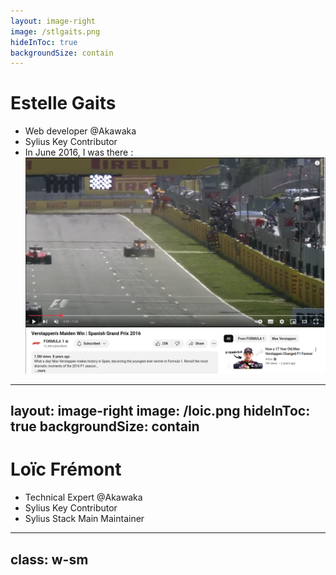 ```yaml
---
layout: image-right
image: /stlgaits.png
hideInToc: true
backgroundSize: contain
---
```


# Estelle Gaits

* Web developer @Akawaka
* Sylius Key Contributor
* In June 2016, I was there :
  ![Max Verstappen wins 2016 Spanish Grand Prix](/verstappen_barcelona.png)

<!--
I was also a French & Spanish teacher, and I had never written a single line of code yet. Happy days!
The work I'm going to present today was built in collaboration with my incredible colleague and mentor Loïc Frémont, who
unfortunately could not be here today but who's responsible for maintaining the Sylius Stack and most of the ideas and implementations I'm going to show you today.
-->

---
layout: image-right
image: /loic.png
hideInToc: true
backgroundSize: contain
---

# Loïc Frémont

* Technical Expert @Akawaka
* Sylius Key Contributor
* Sylius Stack Main Maintainer

<!--
My name is Loïc Frémont, I'm a technical expert at Akawaka, a Sylius key contributor and Sylius Stack main maintainer.
-->

---
class: w-sm
---

<Toc maxDepth="1" />
